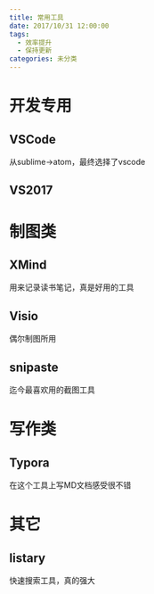 ```yaml
---
title: 常用工具
date: 2017/10/31 12:00:00
tags:
  - 效率提升
  - 保持更新
categories: 未分类
---
```


# 开发专用
## VSCode
从sublime->atom，最终选择了vscode

## VS2017

# 制图类
## XMind
用来记录读书笔记，真是好用的工具

<!-- more -->

## Visio
偶尔制图所用

## snipaste
迄今最喜欢用的截图工具

# 写作类
## Typora
在这个工具上写MD文档感受很不错

# 其它
## listary
快速搜索工具，真的强大